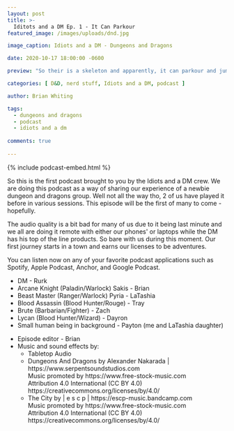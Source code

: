 ```yaml
---
layout: post
title: >-
  Iditots and a DM Ep. 1 - It Can Parkour
featured_image: /images/uploads/dnd.jpg

image_caption: Idiots and a DM - Dungeons and Dragons

date: 2020-10-17 18:00:00 -0600

preview: "So their is a skeleton and apparently, it can parkour and jump off of walls"

categories: [ D&D, nerd stuff, Idiots and a DM, podcast ]

author: Brian Whiting

tags:
  - dungeons and dragons
  - podcast
  - idiots and a dm
  
comments: true
  
---
```


{% include podcast-embed.html %}

So this is the first podcast brought to you by the Idiots and a DM crew. We are doing this podcast as a way of sharing our experience of a newbie dungeon and dragons group. Well not all the way tho, 2 of us have played it before in various sessions. This episode will be the first of many to come - hopefully.

The audio quality is a bit bad for many of us due to it being last minute and we all are doing it remote with either our phones' or laptops while the DM has his top of the line products. So bare with us during this moment. Our first journey starts in a town and earns our licenses to be adventures. 

You can listen now on any of your favorite podcast applications such as Spotify, Apple Podcast, Anchor, and Google Podcast.


<ul class="list-unstyled">
  <li>
    DM - Rurk
  </li>
  <li>
    Arcane Knight (Paladin/Warlock) Sakis - Brian
  </li>
  <li>
    Beast Master (Ranger/Warlock) Pyria - LaTashia
  </li>
  <li>
    Blood Assassin (Blood Hunter/Rouge) - Tray
  </li>
  <li>
    Brute (Barbarian/Fighter) - Zach
  </li>
  <li>
    Lycan (Blood Hunter/Wizard) - Dayron
  </li>
  <li>
    Small human being in background - Payton (me and LaTashia daughter)
  </li>
</ul>

<ul class="list-unstyled">
  <li>
    Episode editor - Brian
  </li>
  <li>
    Music and sound effects by:
    <ul>
      <li>
        Tabletop Audio
      </li>
      <li>
        Dungeons And Dragons by Alexander Nakarada | https://www.serpentsoundstudios.com <br>
        Music promoted by https://www.free-stock-music.com <br>
        Attribution 4.0 International (CC BY 4.0) <br>
        https://creativecommons.org/licenses/by/4.0/
      </li>
      <li>
        The City by | e s c p | https://escp-music.bandcamp.com<br>
        Music promoted by https://www.free-stock-music.com<br>
        Attribution 4.0 International (CC BY 4.0)<br>
        https://creativecommons.org/licenses/by/4.0/
      </li>
    </ul>
  </li>
</ul>

